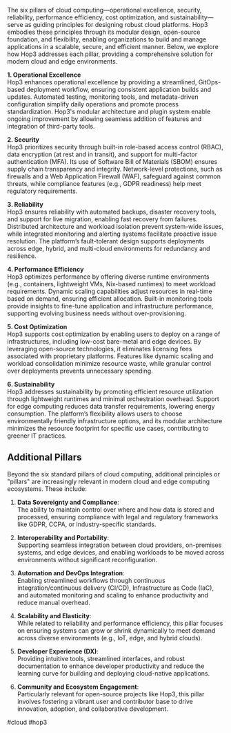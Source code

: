 
The six pillars of cloud computing—operational excellence, security, reliability, performance efficiency, cost optimization, and sustainability—serve as guiding principles for designing robust cloud platforms. Hop3 embodies these principles through its modular design, open-source foundation, and flexibility, enabling organizations to build and manage applications in a scalable, secure, and efficient manner. Below, we explore how Hop3 addresses each pillar, providing a comprehensive solution for modern cloud and edge environments.

**1. Operational Excellence**  
Hop3 enhances operational excellence by providing a streamlined, GitOps-based deployment workflow, ensuring consistent application builds and updates. Automated testing, monitoring tools, and metadata-driven configuration simplify daily operations and promote process standardization. Hop3's modular architecture and plugin system enable ongoing improvement by allowing seamless addition of features and integration of third-party tools.

**2. Security**  
Hop3 prioritizes security through built-in role-based access control (RBAC), data encryption (at rest and in transit), and support for multi-factor authentication (MFA). Its use of Software Bill of Materials (SBOM) ensures supply chain transparency and integrity. Network-level protections, such as firewalls and a Web Application Firewall (WAF), safeguard against common threats, while compliance features (e.g., GDPR readiness) help meet regulatory requirements.

**3. Reliability**  
Hop3 ensures reliability with automated backups, disaster recovery tools, and support for live migration, enabling fast recovery from failures. Distributed architecture and workload isolation prevent system-wide issues, while integrated monitoring and alerting systems facilitate proactive issue resolution. The platform’s fault-tolerant design supports deployments across edge, hybrid, and multi-cloud environments for redundancy and resilience.

**4. Performance Efficiency**  
Hop3 optimizes performance by offering diverse runtime environments (e.g., containers, lightweight VMs, Nix-based runtimes) to meet workload requirements. Dynamic scaling capabilities adjust resources in real-time based on demand, ensuring efficient allocation. Built-in monitoring tools provide insights to fine-tune application and infrastructure performance, supporting evolving business needs without over-provisioning.

**5. Cost Optimization**  
Hop3 supports cost optimization by enabling users to deploy on a range of infrastructures, including low-cost bare-metal and edge devices. By leveraging open-source technologies, it eliminates licensing fees associated with proprietary platforms. Features like dynamic scaling and workload consolidation minimize resource waste, while granular control over deployments prevents unnecessary spending.

**6. Sustainability**  
Hop3 addresses sustainability by promoting efficient resource utilization through lightweight runtimes and minimal orchestration overhead. Support for edge computing reduces data transfer requirements, lowering energy consumption. The platform’s flexibility allows users to choose environmentally friendly infrastructure options, and its modular architecture minimizes the resource footprint for specific use cases, contributing to greener IT practices.

## Additional Pillars

Beyond the six standard pillars of cloud computing, additional principles or "pillars" are increasingly relevant in modern cloud and edge computing ecosystems. These include:

1. **Data Sovereignty and Compliance**:  
    The ability to maintain control over where and how data is stored and processed, ensuring compliance with legal and regulatory frameworks like GDPR, CCPA, or industry-specific standards.
    
2. **Interoperability and Portability**:  
    Supporting seamless integration between cloud providers, on-premises systems, and edge devices, and enabling workloads to be moved across environments without significant reconfiguration.
    
3. **Automation and DevOps Integration**:  
    Enabling streamlined workflows through continuous integration/continuous delivery (CI/CD), Infrastructure as Code (IaC), and automated monitoring and scaling to enhance productivity and reduce manual overhead.
    
4. **Scalability and Elasticity**:  
    While related to reliability and performance efficiency, this pillar focuses on ensuring systems can grow or shrink dynamically to meet demand across diverse environments (e.g., IoT, edge, and hybrid clouds).
    
6. **Developer Experience (DX)**:  
    Providing intuitive tools, streamlined interfaces, and robust documentation to enhance developer productivity and reduce the learning curve for building and deploying cloud-native applications.
    
7. **Community and Ecosystem Engagement**:  
    Particularly relevant for open-source projects like Hop3, this pillar involves fostering a vibrant user and contributor base to drive innovation, adoption, and collaborative development.
    

#cloud #hop3